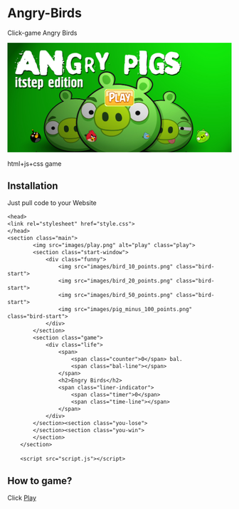 # Angry-Birds
Click-game Angry Birds

![Angry Birds](https://github.com/kolaedr/angry-birds/blob/master/images/preview.png)

html+js+css game

## Installation

Just pull code to your Website

```
<head>
<link rel="stylesheet" href="style.css">
</head>
<section class="main">
        <img src="images/play.png" alt="play" class="play">
        <section class="start-window">
            <div class="funny">
                <img src="images/bird_10_points.png" class="bird-start">
                <img src="images/bird_20_points.png" class="bird-start">
                <img src="images/bird_50_points.png" class="bird-start">
                <img src="images/pig_minus_100_points.png" class="bird-start">
            </div>
        </section>
        <section class="game">
            <div class="life">
                <span>
                    <span class="counter">0</span> bal.
                    <span class="bal-line"></span>
                </span>
                <h2>Engry Birds</h2>
                <span class="liner-indicator">
                    <span class="timer">0</span>
                    <span class="time-line"></span>
                </span>
            </div>
        </section><section class="you-lose">
        </section><section class="you-win">
        </section>
    </section>

    <script src="script.js"></script>
```

## How to game?

Click [Play](https://kolaedr.github.io/angry-birds/)
